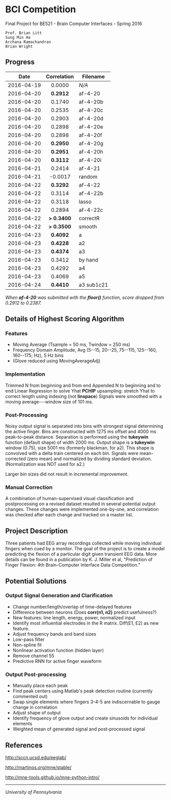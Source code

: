 # BCI Competition
Final Project for BE521 - Brain Computer Interfaces - Spring 2016

```
Prof. Brian Litt
Sung Min Ha
Archana Ramachandran
Brian Wright
```


## Progress
|    Date    |  Correlation  |  Filename  |
|:----------:|:-------------:| ---------- |
| 2016-04-19 |    0.0000     |   *N/A*    |
| 2016-04-20 |  **0.2912**   |  af-4-20   |
| 2016-04-20 |    0.1740     |  af-4-20b  |
| 2016-04-20 |    0.2535     |  af-4-20c  |
| 2016-04-20 |    0.2903     |  af-4-20d  |
| 2016-04-20 |    0.2898     |  af-4-20e  |
| 2016-04-20 |    0.2898     |  af-4-20f  |
| 2016-04-20 |  **0.2950**   |  af-4-20g  |
| 2016-04-20 |  **0.2951**   |  af-4-20h  |
| 2016-04-20 |  **0.3112**   |  af-4-20i  |
| 2016-04-21 |    0.2414     |  af-4-21   |
| 2016-04-21 |   -0.0017     |   random   |
| 2016-04-22 |  **0.3292**   |  af-4-22   |
| 2016-04-22 |    0.3114     |  af-4-22b  |
| 2016-04-22 |    0.3118     |   lasso    |
| 2016-04-22 |    0.2894     |  af-4-22c  |
| 2016-04-22 | **> 0.3400**  |  correctR  |
| 2016-04-22 | **> 0.3500**  |   smooth   |
| 2016-04-23 |  **0.4092**   |     a      |
| 2016-04-23 |  **0.4228**   |     a2     |
| 2016-04-23 |  **0.4374**   |     a3     |
| 2016-04-23 |    0.3412     |  by hand   |
| 2016-04-23 |    0.4292     |     a4     |
| 2016-04-23 |    0.4069     |     a5     |
| 2016-04-24 |  **0.4410**   | a3 sub1c21 |

*When __af-4-20__ was submitted with the __floor()__ function, score dropped from 0.2912 to 0.2387.*


## Details of Highest Scoring Algorithm
### Features
- Moving Average (Tsample = 50 ms, Twindow = 250 ms)
- Frequency Domain Amplitude, Avg (5--15, 20--25, 75--115, 125--160, 160--175; Hz), 5 Hz bins
- (Glove reduced using MovingAverageAdj)

### Implementation
Trimmed N from beginning and from end
Appended N to beginning and to end
Linear Regression to solve Yhat
**PCHIP** upsampling: stretch Yhat to correct length using indexing (not **linspace**)
Signals were smoothed with a moving average---window size of 101 ms.

### Post-Processing
Noisy output signal is separated into bins with strongest signal determining the active finger.
Bins are constructed with 1275 ms offset and 4000 ms peak-to-peak distance.
Separation is performed using the **tukeywin** function (default shape) of width 2000 ms.
Output shape is a **tukeywin** window (0.75), size 5001 ms (formerly blackman, for a2).
This shape is convolved with a delta train centered on each bin.
Signals were mean-corrected (zero mean) and normalized by dividing standard deviation.
(Normalization was NOT used for a2.)

Larger bin sizes did not result in incremental improvement.
### Manual Correction
A combination of human-supervised visual classification and postprocessing on a revised dataset
resulted in several potential output changes. These changes were implemented one-by-one, and
correlation was checked after each change and tracked on a master list.


## Project Description
Three patients had EEG array recordings collected while moving individual fingers
when cued by a monitor. The goal of the project is to create a model predicting
the flexion of a particular digit given transient EEG data. More details can be
found in a publication by K. J. Miller et al, "Prediction of Finger Flexion: 4th
Brain-Computer Interface Data Competition."


## Potential Solutions
### Output Signal Generation and Clarification
- Change number/length/overlap of time-delayed features
- Difference between neurons (Does **corr(n1, n2)** predict usefulness?)
- New features: line length, energy, power, normalized input
- Identify most influential electrodes in the R matrix. Diff(E1, E2) as new feature.
- Adjust frequency bands and band sizes
- Low-pass filter
- Non-spline fit
- Nonlinear activation function (hidden layer)
- Remove channel 55
- Predictive RNN for active finger waveform
### Output Post-processing
- Manually place each peak
- Find peak centers using Matlab's peak detection routine (currently commented out)
- Swap single elements where fingers 3-4-5 are indiscernable to gauge change in correlation
- Adjust shape of output
- Identify frequency of glove output and create sinusoids for individual elements
- Weighted mean of generated signal and post-processed signal


## References
http://sccn.ucsd.edu/eeglab/

http://martinos.org/mne/stable/

http://mne-tools.github.io/mne-python-intro/

- - - - -
*University of Pennsylvania*
